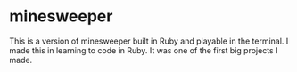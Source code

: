 # minesweeper
This is a version of minesweeper built in Ruby and playable in the terminal. I made this in learning to code in Ruby. It was one of the first big projects I made.
